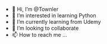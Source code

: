 - 👋 Hi, I’m @Townler
- 👀 I’m interested in learning Python
- 🌱 I’m currently learning from Udemy
- 💞️ I’m looking to collaborate 
- 📫 How to reach me ...

<!---
Townler/Townler is a ✨ special ✨ repository because its `README.md` (this file) appears on your GitHub profile.
You can click the Preview link to take a look at your changes.
--->
